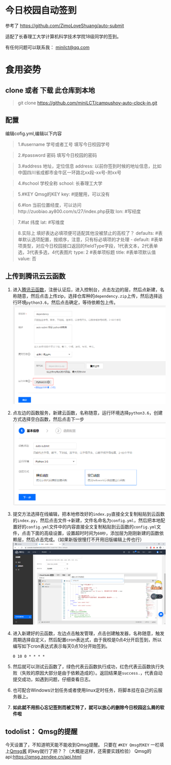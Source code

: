 # 今日校园自动签到
参考了 https://github.com/ZimoLoveShuang/auto-submit

适配了长春理工大学计算机科学技术学院18级同学的签到。

有任何问题可以联系我： minilct@qq.com

# 食用姿势

## clone 或者 下载 此仓库到本地
> git clone https://github.com/miniLCT/campushoy-auto-clock-in.git

## 配置
编辑cofig.yml,编辑以下内容

> 1.#username 学号或者工号
填写今日校园学号
      
>2.#password 密码
填写今日校园的密码
    
>3.#address 地址，定位信息
address:  以前你签到时候的地址信息，比如 中国四川省成都市金牛区一环路北xx段-xx号-附xx号

>4.#school 学校全称
school: 长春理工大学
      
>5.#KEY Qmsg的KEY
key:  #提醒用，可以没有 

>6.#lon 当前位置经度，可以访问http://zuobiao.ay800.com/s/27/index.php获取
lon: #写经度

>7.#lat 纬度
lat:  #写维度

>8.实际上 填好表达必填项便可适配其他没被禁止的高校了？
 defaults:
    #表单默认选项配置，按顺序，注意，只有标必填项的才处理
    - default:
        #表单项类型，对应今日校园接口返回的fieldType字段，1代表文本，2代表单选，3代表多选，4代表图片
        type: 2
        #表单项标题
        title: 
        #表单项默认值
        value: 否

## 上传到腾讯云云函数
1. 进入[腾讯云函数](https://console.cloud.tencent.com/scf/index?rid=1)，注册认证后，进入控制台，点击左边的层，然后点新建，名称随意，然后点击上传zip，选择仓库种的`dependency.zip`上传，然后选择运行环境`python3.6`，然后点击确定，等待依赖包上传。
![新建腾讯云函数依赖](Screenshot/ed6044e6.png)

2. 点左边的函数服务，新建云函数，名称随意，运行环境选择`python3.6`，创建方式选择空白函数，然后点击下一步
![新建腾讯云函数](Screenshot/a971478e.png)

3. 提交方法选择在线编辑，把本地修改好的`index.py`直接全文复制粘贴到云函数的`index.py`，然后点击文件->新建，文件名命名为`config.yml`，然后把本地配置好的`config.yml`文件中的内容直接全文复制粘贴到云函数的`config.yml`文件，点击下面的高级设置，设置超时时间为`60秒`，添加层为刚刚新建的函数依赖层，然后点击完成。（如果新版很慢打不开用旧版编辑上传也行）
![配置腾讯云函数](Screenshot/1aa80c41.png)

4. 进入新建好的云函数，左边点击触发管理，点击创建触发器，名称随意，触发周期选择自定义，然后配置cron表达式，由于我校是0点4分开启签到，所以编写如下cron表达式表示每天0点10分开始签到。
    ```shell script
   0 10 0 * * * *
    ```

5. 然后就可以测试云函数了，绿色代表云函数执行成功，红色代表云函数执行失败（失败的原因大部分是由于依赖造成的）。返回结果是`success.`，代表自动提交成功，如遇到问题，仔细查看日志。

6. 也可配合Windows计划任务或者使用linux定时任务，将脚本挂在自己的云服务器上。

7. **如此就不用担心忘记签到而被艾特了，就可以放心的删除今日校园这么屑的软件啦**

## todolist： Qmsg的提醒
今天设置了，不知道明天能不能收到Qmsg提醒。
只要在  `#KEY Qmsg的KEY` 一栏填上[Qmsg酱](https://qmsg.zendee.cn/) 的key就行了把？？（大概是这样，还需要实践检验）
Qmsg的api:https://qmsg.zendee.cn/api.html